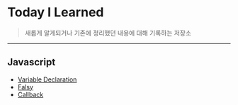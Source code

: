 Today I Learned
================
> 새롭게 알게되거나 기존에 정리했던 내용에 대해 기록하는 저장소

****************

Javascript
----------------
* [Variable Declaration](https://github.com/myae3080/TIL/blob/main/Javascript/20210316_Variable_Declaration.md)
* [Falsy](https://github.com/myae3080/TIL/blob/main/Javascript/20210318_Falsy.md)
* [Callback](https://github.com/myae3080/TIL/blob/main/Javascript/20210323_Callback.md)
